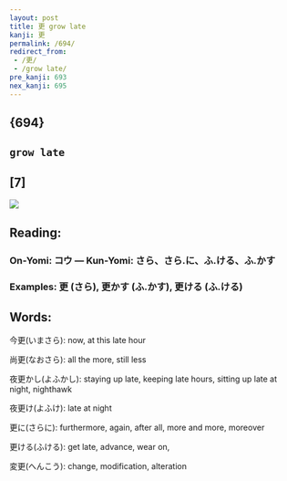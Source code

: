 ```yaml
---
layout: post
title: 更 grow late
kanji: 更
permalink: /694/
redirect_from:
 - /更/
 - /grow late/
pre_kanji: 693
nex_kanji: 695
---
```


## {694}

## `grow late`

## [7]

<div class="stroke"><img src="E69BB4.png" /></div>

## Reading:

### On-Yomi: コウ &mdash; Kun-Yomi: さら、さら.に、ふ.ける、ふ.かす

### Examples: 更 (さら), 更かす (ふ.かす), 更ける (ふ.ける)

## Words:

今更(いまさら): now, at this late hour

尚更(なおさら): all the more, still less

夜更かし(よふかし): staying up late, keeping late hours, sitting up late at night, nighthawk

夜更け(よふけ): late at night

更に(さらに): furthermore, again, after all, more and more, moreover

更ける(ふける): get late, advance, wear on,

変更(へんこう): change, modification, alteration
